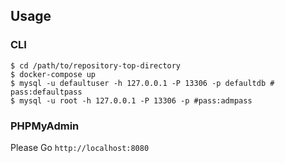 ## Usage

### CLI 

```
$ cd /path/to/repository-top-directory
$ docker-compose up
$ mysql -u defaultuser -h 127.0.0.1 -P 13306 -p defaultdb # pass:defaultpass
$ mysql -u root -h 127.0.0.1 -P 13306 -p #pass:admpass
```

### PHPMyAdmin
Please Go `http://localhost:8080`

